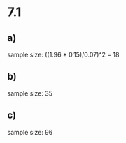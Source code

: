 # 7.1 
## a) 
sample size: ((1.96 * 0.15)/0.07)^2 = 18
## b) 
sample size: 35
## c)
sample size: 96
